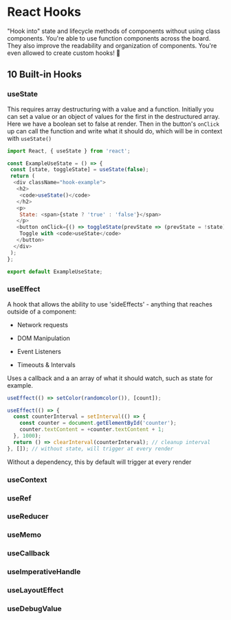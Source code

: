 # React Hooks

"Hook into" state and lifecycle methods of components without using class components. You're able to use function components across the board. They also improve the readability and organization of components. You're even allowed to create custom hooks! 🥳

## 10 Built-in Hooks

### useState

This requires array destructuring with a value and a function. Initially you can set a value or an object of values for the first in the destructured array. Here we have a boolean set to false at render. Then in the button's `onClick` up can call the function and write what it should do, which will be in context with `useState()`

```js
import React, { useState } from 'react';

const ExampleUseState = () => {
 const [state, toggleState] = useState(false);
 return (
  <div className="hook-example">
   <h2>
    <code>useState()</code>
   </h2>
   <p>
    State: <span>{state ? 'true' : 'false'}</span>
   </p>
   <button onClick={() => toggleState(prevState => (prevState = !state))}>
    Toggle with <code>useState</code>
   </button>
  </div>
 );
};

export default ExampleUseState;
```

### useEffect

A hook that allows the ability to use 'sideEffects' - anything that reaches outside of a component:

- Network requests

- DOM Manipulation

- Event Listeners

- Timeouts & Intervals

Uses a callback and a an array of what it should watch, such as state for example.

```js
useEffect(() => setColor(randomcolor()), [count]);

useEffect(() => {
  const counterInterval = setInterval(() => {
    const counter = document.getElementById('counter');
    counter.textContent = +counter.textContent + 1;
  }, 1000);
  return () => clearInterval(counterInterval); // cleanup interval
}, []); // without state, will trigger at every render
```

Without a dependency, this by default will trigger at every render

### useContext

### useRef

### useReducer

### useMemo

### useCallback

### useImperativeHandle

### useLayoutEffect

### useDebugValue

